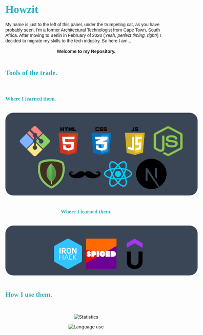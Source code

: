 # <span style="color:#2DB0C5; font-family:Georgia; font-size:1.2em;"> Howzit</span>

<div>
<span style="font-family:Helvetica; text-align:center;">My name is just to the left of this panel, under the trumpeting cat, as you have probably seen. I'm a former Architectural Technologist from Cape Town, South Africa. After moving to Berlin in February of 2020 (<i>Yeah, perfect timing, right!</i>) I decided to migrate my skills to the tech industry. So here I am...</br></br> <div><b>Welcome to my Repository.</b></div>
</span>
</div>
</br>


## <span style="color:#2DB0C5; font-family:Georgia;"> Tools of the trade.

</span>
</br>


### <span style="color:#2DB0C5; font-family:Georgia; text-align:center; vertical-align:center">Where I learned them.</span>

</br>
<div style="padding-top: 25px; text-align:center; background:#3a4556; border-radius: 25px; width:600px; display:flex; justify-content: center; align-items: center;">

[![](./assets/gitbash.png ".gitignore .env")](https://developer.mozilla.org/en-US/docs/Web/HTML)
[![](./assets/html5.png "maybe I should use another div")](https://developer.mozilla.org/en-US/docs/Web/HTML)
[![](./assets/CSS.png "just align to the !&$%ing centre")](https://developer.mozilla.org/en-US/docs/Web/CSS)
[![](./assets/Javascript.png "This stuff makes my heart race")](https://developer.mozilla.org/en-US/docs/Web/Javascript)
[![](./assets/node.png "the LinkedIn of WebDev")](https://nodejs.org/en/about/)<br/>
[![](./assets/Mongo.png ".gitignore .env")](https://nodejs.org/en/about/)
[![](./assets/Handlebars.png "Yes, yes, my little cookie cutter")](https://www.handlebarsjs.com/)
[![](./assets/React.png "React to this")](https://react.dev/)
[![](./assets/next.png "like ")](https://nextjs.org/)

</div>
</br>
<div style="text-align: center">

### <span style="color:#2DB0C5; font-family:Georgia; text-align:center;">Where I learned them.</span>
</br>
<div style="padding-top: 25px; text-align:center; background-color:#3a4556; border-radius: 25px; width:600px; display:flex; justify-content: center; align-items: center;">

[![](./assets/ironhack.png "October 2022")](https://www.ironhack.com/de/berlin)
[![](./assets/spiced.jpg "March 2023")](https://www.spiced-academy.com/en)
[![](./assets/udemy.png "October 2022")](https://www.ironhack.com/de/berlin)

</div>

</div>
</br>

## <span style="color:#2DB0C5; font-family:Georgia;">How I use them.</span>

</br>

<div style="text-align: center">

![Statistics](https://github-readme-stats.vercel.app/api?username=AdaCra&show_icons=true)

![Language use](https://github-readme-stats.vercel.app/api/top-langs/?username=AdaCra&theme=blue-darkgrey)


</div>
